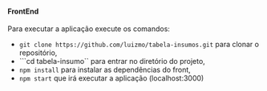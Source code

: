 #### FrontEnd

Para executar a aplicação execute os comandos:
* ```git clone https://github.com/luizmo/tabela-insumos.git``` para clonar o repositório,
* ```cd tabela-insumo`` para entrar no diretório do projeto,
* ```npm install``` para instalar as dependências do front,
* ```npm start``` que irá executar a aplicação (localhost:3000)